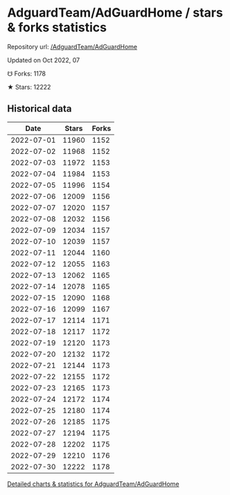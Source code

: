 # AdguardTeam/AdGuardHome / stars & forks statistics

Repository url: [/AdguardTeam/AdGuardHome](https://github.com/AdguardTeam/AdGuardHome)

Updated on Oct 2022, 07

☋ Forks: 1178

★ Stars: 12222

## Historical data
| Date | Stars | Forks |
|------|-------|-------|
| 2022-07-01 | 11960 | 1152 | 
| 2022-07-02 | 11968 | 1152 | 
| 2022-07-03 | 11972 | 1153 | 
| 2022-07-04 | 11984 | 1153 | 
| 2022-07-05 | 11996 | 1154 | 
| 2022-07-06 | 12009 | 1156 | 
| 2022-07-07 | 12020 | 1157 | 
| 2022-07-08 | 12032 | 1156 | 
| 2022-07-09 | 12034 | 1157 | 
| 2022-07-10 | 12039 | 1157 | 
| 2022-07-11 | 12044 | 1160 | 
| 2022-07-12 | 12055 | 1163 | 
| 2022-07-13 | 12062 | 1165 | 
| 2022-07-14 | 12078 | 1165 | 
| 2022-07-15 | 12090 | 1168 | 
| 2022-07-16 | 12099 | 1167 | 
| 2022-07-17 | 12114 | 1171 | 
| 2022-07-18 | 12117 | 1172 | 
| 2022-07-19 | 12120 | 1173 | 
| 2022-07-20 | 12132 | 1172 | 
| 2022-07-21 | 12144 | 1173 | 
| 2022-07-22 | 12155 | 1172 | 
| 2022-07-23 | 12165 | 1173 | 
| 2022-07-24 | 12172 | 1174 | 
| 2022-07-25 | 12180 | 1174 | 
| 2022-07-26 | 12185 | 1175 | 
| 2022-07-27 | 12194 | 1175 | 
| 2022-07-28 | 12202 | 1175 | 
| 2022-07-29 | 12210 | 1176 | 
| 2022-07-30 | 12222 | 1178 | 


[Detailed charts & statistics for AdguardTeam/AdGuardHome](https://reviewgithub.com/rep/AdguardTeam/AdGuardHome)
